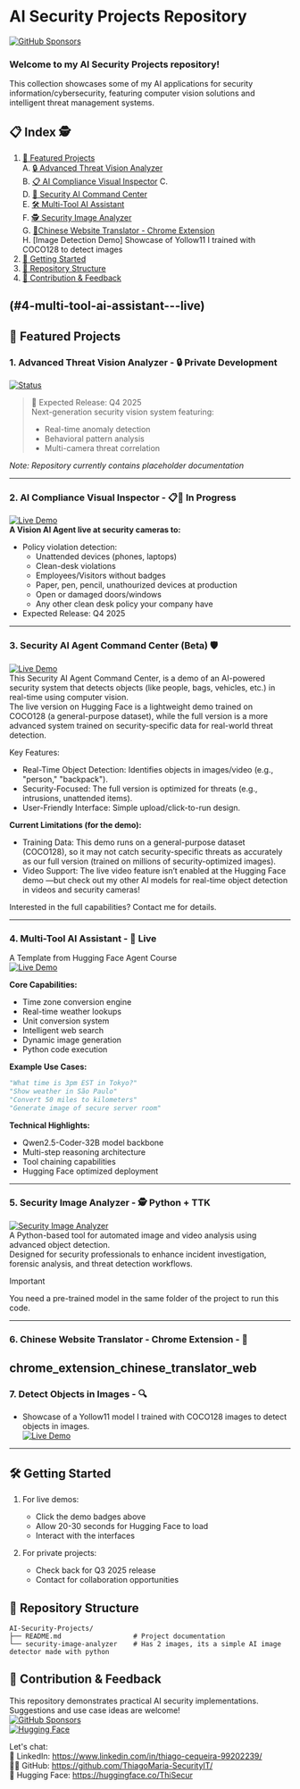 # AI Security Projects Repository  
[![GitHub Sponsors](https://img.shields.io/badge/Sponsor-%E2%9D%A4-red?logo=GitHub&style=for-the-badge)](https://github.com/sponsors/ThiagoMaria-SecurityIT)   

### Welcome to my AI Security Projects repository!   
This collection showcases some of my AI applications for security information/cybersecurity, featuring computer vision solutions and intelligent threat management systems.

## 📋 Index 🕵️

1. [🌟 Featured Projects](#-featured-projects)  
A. [🔒 Advanced Threat Vision Analyzer](#3-security-ai-command-center-beta-)  
B. [📋 AI Compliance Visual Inspector](#2-ai-compliance-visual-inspector----in-progress)
C.   
D. [🤖 Security AI Command Center](#5-security-image-analyzer---%EF%B8%8F-private-development)   
E. [🛠️ Multi-Tool AI Assistant](#4-multi-tool-ai-assistant---live)  
F. [🕵️ Security Image Analyzer](#5-security-image-analyzer---%EF%B8%8F)  
G. [🐉Chinese Website Translator - Chrome Extension](chrome_extension_chinese_translator_web)  
H. [Image Detection Demo] Showcase of Yollow11 I trained with COCO128 to detect images  
7. [🚀 Getting Started](#%EF%B8%8F-getting-started)     
8. [📂 Repository Structure](#-repository-structure)  
9. [🤝 Contribution & Feedback](#-contribution--feedback)  

(#4-multi-tool-ai-assistant---live) 
---

## 🌟 Featured Projects

### 1. Advanced Threat Vision Analyzer - 🔒 Private Development
[![Status](https://img.shields.io/badge/Status-Private_Development-red)](https://huggingface.co/spaces/ThiSecur/Image-and-Video-detector)

> 🚧 Expected Release: Q4 2025  
> Next-generation security vision system featuring:
> - Real-time anomaly detection
> - Behavioral pattern analysis
> - Multi-camera threat correlation

*Note: Repository currently contains placeholder documentation*

---

### 2. AI Compliance Visual Inspector - 📋🚧 In Progress
[![Live Demo](https://img.shields.io/badge/🤗-Try_Prototype-blue)](https://huggingface.co/spaces/ThiSecur/Security-AI-Agent-Vision)   
**A Vision AI Agent live at security cameras to:**  

- Policy violation detection:
  - Unattended devices (phones, laptops)
  - Clean-desk violations
   - Employees/Visitors without badges
   - Paper, pen, pencil, unathourized devices at production
   - Open or damaged doors/windows
   - Any other clean desk policy your company have 
- Expected Release: Q4 2025
  
---

### 3. Security AI Agent Command Center (Beta) 🛡️  
[![Live Demo](https://img.shields.io/badge/🤗-Try_Beta-blue)](https://huggingface.co/spaces/ThiSecur/security-ai-agent)  
This Security AI Agent Command Center, is a demo of an AI-powered security system that detects objects (like people, bags, vehicles, etc.) in real-time using computer vision.  
The live version on Hugging Face is a lightweight demo trained on COCO128 (a general-purpose dataset), while the full version is a more advanced system trained on security-specific data for real-world threat detection.  

Key Features:
- Real-Time Object Detection: Identifies objects in images/video (e.g., "person," "backpack").  
- Security-Focused: The full version is optimized for threats (e.g., intrusions, unattended items).  
- User-Friendly Interface: Simple upload/click-to-run design.  

**Current Limitations (for the demo):**  
- Training Data: This demo runs on a general-purpose dataset (COCO128), so it may not catch security-specific threats as accurately as our full version (trained on millions of security-optimized images).  
- Video Support: The live video feature isn’t enabled at the Hugging Face demo —but check out my other AI models for real-time object detection in videos and security cameras!  

Interested in the full capabilities? Contact me for details.  

---
 
### 4. Multi-Tool AI Assistant - 🔧 Live 
A Template from Hugging Face Agent Course  
[![Live Demo](https://img.shields.io/badge/🤗-Try_Now-success)](https://huggingface.co/spaces/ThiSecur/First_agent_template)


**Core Capabilities:**
- Time zone conversion engine
- Real-time weather lookups
- Unit conversion system
- Intelligent web search
- Dynamic image generation
- Python code execution

**Example Use Cases:**
```python
"What time is 3pm EST in Tokyo?"
"Show weather in São Paulo"
"Convert 50 miles to kilometers"
"Generate image of secure server room"
```

**Technical Highlights:**
- Qwen2.5-Coder-32B model backbone
- Multi-step reasoning architecture
- Tool chaining capabilities
- Hugging Face optimized deployment  
---  

### 5. Security Image Analyzer - 🕵️ Python + TTK    
[![Security Image Analyzer](https://img.shields.io/badge/🔍_Security_Image_Analyzer-Python-4B8BBE?style=for-the-badge&logo=python&logoColor=white&labelColor=1F2430)](https://github.com/ThiagoMaria-SecurityIT/AI-showcase/tree/main/security-image-analyzer)  
A Python-based tool for automated image and video analysis using advanced object detection.  
Designed for security professionals to enhance incident investigation, forensic analysis, and threat detection workflows.  
> [!IMPORTANT]     
> You need a pre-trained model in the same folder of the project to run this code.

---  

### 6. Chinese Website Translator - Chrome Extension - 🐉
chrome_extension_chinese_translator_web
---  

### 7. Detect Objects in Images - 🔍
- Showcase of a Yollow11 model I trained with COCO128 images to detect objects in images.   
[![Live Demo](https://img.shields.io/badge/🤗-Try_Now-success)](https://huggingface.co/spaces/ThiSecur/imagedtection-demo)

---


## 🛠️ Getting Started

1. For live demos:
   - Click the demo badges above
   - Allow 20-30 seconds for Hugging Face to load
   - Interact with the interfaces

2. For private projects:
   - Check back for Q3 2025 release
   - Contact for collaboration opportunities

## 📂 Repository Structure
```
AI-Security-Projects/
├── README.md                  # Project documentation
└── security-image-analyzer    # Has 2 images, its a simple AI image detector made with python
```

## 🤝 Contribution & Feedback
This repository demonstrates practical AI security implementations. Suggestions and use case ideas are welcome!  
[![GitHub Sponsors](https://img.shields.io/badge/Sponsor-%E2%9D%A4-red?logo=GitHub&style=for-the-badge)](https://github.com/sponsors/ThiagoMaria-SecurityIT)  
[![Hugging Face](https://img.shields.io/badge/🤗-All_Projects-blue)](https://huggingface.co/ThiSecur)   

Let's chat:  
💼 LinkedIn: https://www.linkedin.com/in/thiago-cequeira-99202239/  
🧑‍💻 GitHub: https://github.com/ThiagoMaria-SecurityIT/  
🤗 Hugging Face: https://huggingface.co/ThiSecur

